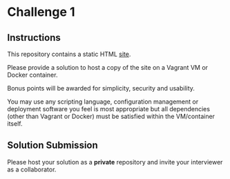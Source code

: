 # Challenge 1

## Instructions
This repository contains a static HTML [site](site).

Please provide a solution to host a copy of the site on a Vagrant VM or Docker container.

Bonus points will be awarded for simplicity, security and usability.

You may use any scripting language, configuration management or deployment software you feel is most appropriate but all dependencies (other than Vagrant or Docker) must be satisfied within the VM/container itself.

## Solution Submission

Please host your solution as a **private** repository and invite your interviewer as a collaborator.